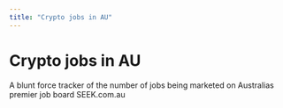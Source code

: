 ```yaml
---
title: "Crypto jobs in AU"
---
```

# Crypto jobs in AU
A blunt force tracker of the number of jobs being marketed on Australias premier job board SEEK.com.au

